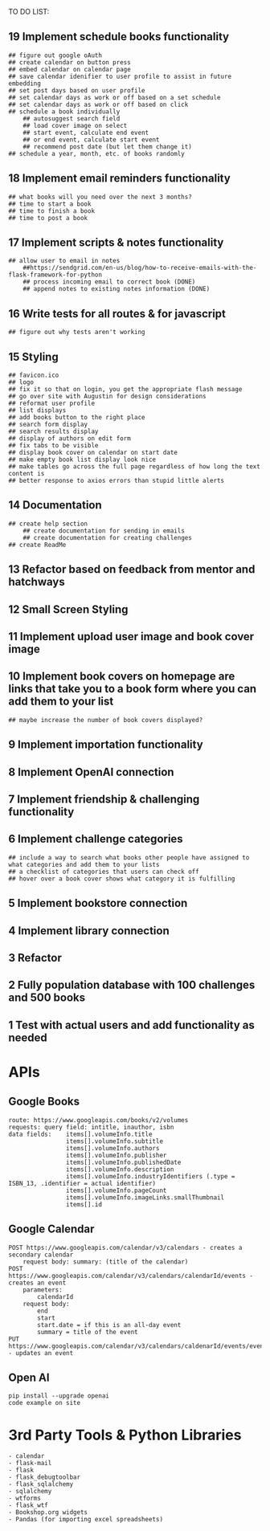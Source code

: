 TO DO LIST: 
## 19 Implement schedule books functionality
    ## figure out google oAuth
    ## create calendar on button press
    ## embed calendar on calendar page
    ## save calendar idenifier to user profile to assist in future embedding
    ## set post days based on user profile
    ## set calendar days as work or off based on a set schedule
    ## set calendar days as work or off based on click
    ## schedule a book individually
        ## autosuggest search field
        ## load cover image on select
        ## start event, calculate end event
        ## or end event, calculate start event
        ## recommend post date (but let them change it)
    ## schedule a year, month, etc. of books randomly
## 18 Implement email reminders functionality 
    ## what books will you need over the next 3 months?
    ## time to start a book
    ## time to finish a book
    ## time to post a book
## 17 Implement scripts & notes functionality 
    ## allow user to email in notes
        ##https://sendgrid.com/en-us/blog/how-to-receive-emails-with-the-flask-framework-for-python
        ## process incoming email to correct book (DONE)
        ## append notes to existing notes information (DONE)
## 16 Write tests for all routes & for javascript
    ## figure out why tests aren't working
## 15 Styling
    ## favicon.ico
    ## logo
    ## fix it so that on login, you get the appropriate flash message
    ## go over site with Augustin for design considerations
    ## reformat user profile 
    ## list displays
    ## add books button to the right place
    ## search form display
    ## search results display
    ## display of authors on edit form
    ## fix tabs to be visible
    ## display book cover on calendar on start date
    ## make empty book list display look nice
    ## make tables go across the full page regardless of how long the text content is
    ## better response to axios errors than stupid little alerts
## 14 Documentation
    ## create help section
        ## create documentation for sending in emails
        ## create documentation for creating challenges
    ## create ReadMe
## 13 Refactor based on feedback from mentor and hatchways
## 12 Small Screen Styling
## 11 Implement upload user image and book cover image
## 10 Implement book covers on homepage are links that take you to a book form where you can add them to your list
    ## maybe increase the number of book covers displayed? 
## 9 Implement importation functionality
## 8 Implement OpenAI connection 
## 7 Implement friendship & challenging functionality 
## 6 Implement challenge categories
    ## include a way to search what books other people have assigned to what categories and add them to your lists
    ## a checklist of categories that users can check off
    ## hover over a book cover shows what category it is fulfilling
## 5 Implement bookstore connection
## 4 Implement library connection
## 3 Refactor
## 2 Fully population database with 100 challenges and 500 books
## 1 Test with actual users and add functionality as needed



# APIs

## Google Books
    route: https://www.googleapis.com/books/v2/volumes
    requests: query field: intitle, inauthor, isbn
    data fields:    items[].volumeInfo.title
                    items[].volumeInfo.subtitle
                    items[].volumeInfo.authors
                    items[].volumeInfo.publisher
                    items[].volumeInfo.publishedDate
                    items[].volumeInfo.description
                    items[].volumeInfo.industryIdentifiers (.type = ISBN_13, .identifier = actual identifier)
                    items[].volumeInfo.pageCount
                    items[].volumeInfo.imageLinks.smallThumbnail
                    items[].id

## Google Calendar
    POST https://www.googleapis.com/calendar/v3/calendars - creates a secondary calendar
        request body: summary: (title of the calendar)
    POST https://www.googleapis.com/calendar/v3/calendars/calendarId/events - creates an event
        parameters: 
            calendarId
        request body: 
            end
            start
            start.date = if this is an all-day event
            summary = title of the event
    PUT https://www.googleapis.com/calendar/v3/calendars/caldenarId/events/eventId - updates an event

## Open AI
    pip install --upgrade openai
    code example on site

# 3rd Party Tools & Python Libraries
    - calendar
    - flask-mail
    - flask
    - flask_debugtoolbar
    - flask_sqlalchemy
    - sqlalchemy
    - wtforms
    - flask_wtf
    - Bookshop.org widgets
    - Pandas (for importing excel spreadsheets)

